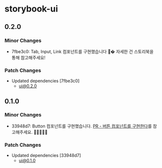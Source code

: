 # storybook-ui

## 0.2.0

### Minor Changes

- 7fbe3c0: Tab, Input, Link 컴포넌트를 구현했습니다 🙆�
  자세한 건 스토리북을 통해 참고해주세요!

### Patch Changes

- Updated dependencies [7fbe3c0]
  - ui@0.2.0

## 0.1.0

### Minor Changes

- 33948d7: Button 컴포넌트를 구현했습니다.
  [PR - 버튼 컴포넌트를 구현한다](https://github.com/seeyouletter/seeyouletter-fe/pull/20)를 참고해주세요. 🙆🏻🙆🏻‍♀️

### Patch Changes

- Updated dependencies [33948d7]
  - ui@0.1.0
